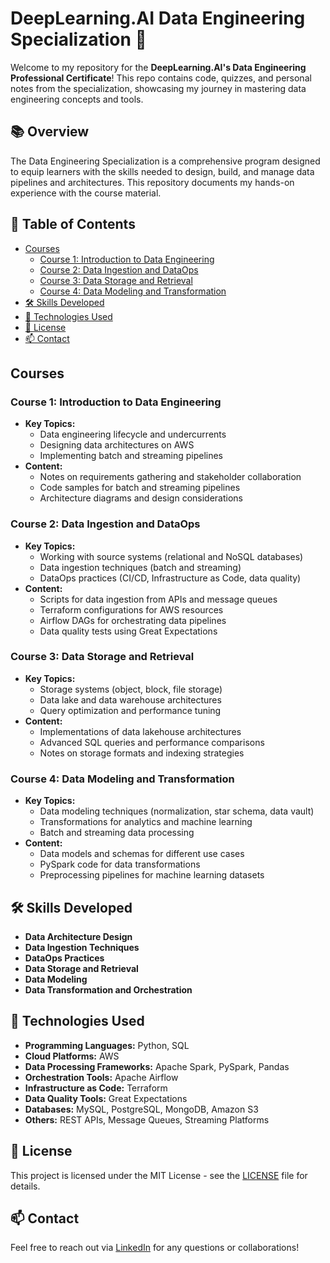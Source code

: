 # DeepLearning.AI Data Engineering Specialization 🌟

Welcome to my repository for the **DeepLearning.AI's Data Engineering Professional Certificate**! This repo contains code, quizzes, and personal notes from the specialization, showcasing my journey in mastering data engineering concepts and tools.

## 📚 Overview

The Data Engineering Specialization is a comprehensive program designed to equip learners with the skills needed to design, build, and manage data pipelines and architectures. This repository documents my hands-on experience with the course material.

## 📑 Table of Contents

- [Courses](#courses)
  - [Course 1: Introduction to Data Engineering](https://github.com/abdelhaqs/Data-Engineering-Professional-Certificate/tree/main/c1_introduction-to-data-engineering)
  - [Course 2: Data Ingestion and DataOps](https://github.com/abdelhaqs/Data-Engineering-Professional-Certificate/tree/main/c2_source-systems-data-ingestion-and-pipelines)
  - [Course 3: Data Storage and Retrieval](https://github.com/abdelhaqs/Data-Engineering-Professional-Certificate/tree/main/c3_data-storage-and-queries)
  - [Course 4: Data Modeling and Transformation](https://github.com/abdelhaqs/Data-Engineering-Professional-Certificate/tree/main/c4_data-modeling-transformation-and-serving)
- [🛠 Skills Developed](#-skills-developed)
- [🔧 Technologies Used](#-technologies-used)
- [📄 License](#-license)
- [📫 Contact](#-contact)

## Courses

### Course 1: Introduction to Data Engineering

- **Key Topics:**
  - Data engineering lifecycle and undercurrents
  - Designing data architectures on AWS
  - Implementing batch and streaming pipelines
- **Content:**
  - Notes on requirements gathering and stakeholder collaboration
  - Code samples for batch and streaming pipelines
  - Architecture diagrams and design considerations

### Course 2: Data Ingestion and DataOps

- **Key Topics:**
  - Working with source systems (relational and NoSQL databases)
  - Data ingestion techniques (batch and streaming)
  - DataOps practices (CI/CD, Infrastructure as Code, data quality)
- **Content:**
  - Scripts for data ingestion from APIs and message queues
  - Terraform configurations for AWS resources
  - Airflow DAGs for orchestrating data pipelines
  - Data quality tests using Great Expectations

### Course 3: Data Storage and Retrieval

- **Key Topics:**
  - Storage systems (object, block, file storage)
  - Data lake and data warehouse architectures
  - Query optimization and performance tuning
- **Content:**
  - Implementations of data lakehouse architectures
  - Advanced SQL queries and performance comparisons
  - Notes on storage formats and indexing strategies

### Course 4: Data Modeling and Transformation

- **Key Topics:**
  - Data modeling techniques (normalization, star schema, data vault)
  - Transformations for analytics and machine learning
  - Batch and streaming data processing
- **Content:**
  - Data models and schemas for different use cases
  - PySpark code for data transformations
  - Preprocessing pipelines for machine learning datasets

## 🛠 Skills Developed

- **Data Architecture Design**
- **Data Ingestion Techniques**
- **DataOps Practices**
- **Data Storage and Retrieval**
- **Data Modeling**
- **Data Transformation and Orchestration**

## 🔧 Technologies Used

- **Programming Languages:** Python, SQL
- **Cloud Platforms:** AWS
- **Data Processing Frameworks:** Apache Spark, PySpark, Pandas
- **Orchestration Tools:** Apache Airflow
- **Infrastructure as Code:** Terraform
- **Data Quality Tools:** Great Expectations
- **Databases:** MySQL, PostgreSQL, MongoDB, Amazon S3
- **Others:** REST APIs, Message Queues, Streaming Platforms

## 📄 License

This project is licensed under the MIT License - see the [LICENSE](LICENSE) file for details.

## 📫 Contact

Feel free to reach out via [LinkedIn](https://www.linkedin.com/in/abdelhaks) for any questions or collaborations!
